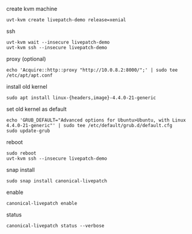 create kvm machine

    uvt-kvm create livepatch-demo release=xenial

ssh

    uvt-kvm wait --insecure livepatch-demo
    uvt-kvm ssh --insecure livepatch-demo

proxy (optional)

    echo 'Acquire::http::proxy "http://10.0.8.2:8000/";' | sudo tee /etc/apt/apt.conf

install old kernel

    sudo apt install linux-{headers,image}-4.4.0-21-generic

set old kernel as default

    echo 'GRUB_DEFAULT="Advanced options for Ubuntu>Ubuntu, with Linux 4.4.0-21-generic"' | sudo tee /etc/default/grub.d/default.cfg
    sudo update-grub

reboot

    sudo reboot
    uvt-kvm ssh --insecure livepatch-demo

snap install

    sudo snap install canonical-livepatch

enable

    canonical-livepatch enable

status

    canonical-livepatch status --verbose
